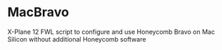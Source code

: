 # MacBravo
X-Plane 12 FWL script to configure and use Honeycomb Bravo on Mac Silicon without additional Honeycomb software

